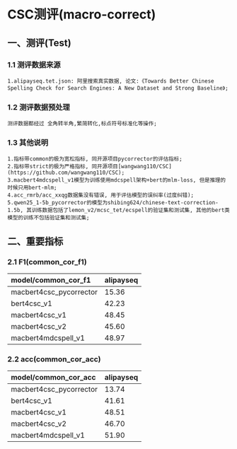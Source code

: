 # CSC测评(macro-correct)
## 一、测评(Test)
### 1.1 测评数据来源
``` 所有训练数据均来自公网或开源数据, 训练数据为1千万左右, 混淆词典较大;
1.alipayseq.tet.json: 阿里搜索真实数据, 论文:《Towards Better Chinese Spelling Check for Search Engines: A New Dataset and Strong Baseline》;
```
### 1.2 测评数据预处理
```
测评数据都经过 全角转半角,繁简转化,标点符号标准化等操作;
```

### 1.3 其他说明
```
1.指标带common的极为宽松指标, 同开源项目pycorrector的评估指标;
2.指标带strict的极为严格指标, 同开源项目[wangwang110/CSC](https://github.com/wangwang110/CSC);
3.macbert4mdcspell_v1模型为训练使用mdcspell架构+bert的mlm-loss, 但是推理的时候只用bert-mlm;
4.acc_rmrb/acc_xxqg数据集没有错误, 用于评估模型的误纠率(过度纠错);
5.qwen25_1-5b_pycorrector的模型为shibing624/chinese-text-correction-1.5b, 其训练数据包括了lemon_v2/mcsc_tet/ecspell的验证集和测试集, 其他的bert类模型的训练不包括验证集和测试集;
```


## 二、重要指标
### 2.1 F1(common_cor_f1)
| model/common_cor_f1| alipayseq |
|:-----------------|:----------|
| macbert4csc_pycorrector| 15.36     |
| bert4csc_v1| 42.23     | 
| macbert4csc_v1| 48.45     |
| macbert4csc_v2| 45.60     | 
| macbert4mdcspell_v1| 48.97     | 

### 2.2 acc(common_cor_acc)
| model/common_cor_acc    | alipayseq |
|:------------------------|:----------|
| macbert4csc_pycorrector | 13.74     |
| bert4csc_v1             | 41.61     | 
| macbert4csc_v1          | 48.51     |
| macbert4csc_v2          | 46.70     | 
| macbert4mdcspell_v1     | 51.90     | 

